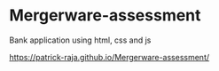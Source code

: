 # Mergerware-assessment
Bank application using html, css and js

https://patrick-raja.github.io/Mergerware-assessment/

